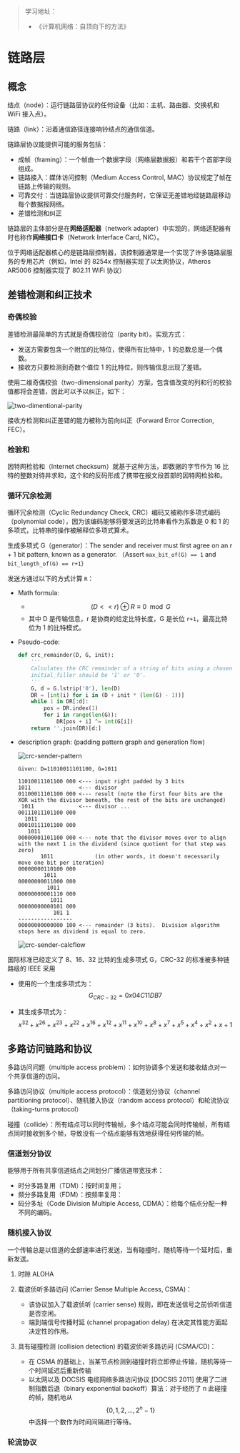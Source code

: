 > 学习地址：
>
> - 《计算机网络：自顶向下的方法》

# 链路层

## 概念

结点（node）：运行链路层协议的任何设备（比如：主机、路由器、交换机和 WiFi 接入点）。

链路（link）：沿着通信路径连接响铃结点的通信信道。



链路层协议能提供可能的服务包括：

- 成帧（framing）：一个帧由一个数据字段（网络层数据报）和若干个首部字段组成。
- 链路接入：媒体访问控制（Medium Access Control, MAC）协议规定了帧在链路上传输的规则。
- 可靠交付：当链路层协议提供可靠交付服务时，它保证无差错地经链路层移动每个数据报网络。
- 差错检测和纠正



链路层的主体部分是在**网络适配器**（network adapter）中实现的，网络适配器有时也称作**网络接口卡**（Network Interface Card, NIC）。

位于网络适配器核心的是链路层控制器，该控制器通常是一个实现了许多链路层服务的专用芯片（例如，Intel 的 8254x 控制器实现了以太网协议，Atheros AR5006 控制器实现了 802.11 WiFi 协议）

## 差错检测和纠正技术

### 奇偶校验

差错检测最简单的方式就是奇偶校验位（parity bit）。实现方式：

- 发送方需要包含一个附加的比特位，使得所有比特中，1 的总数总是一个偶数。
- 接收方只要检测到奇数个值位 1 的比特位，则传输信息出现了差错。



使用二维奇偶校验（two-dimensional parity）方案，包含值改变的列和行的校验值都将会差错，因此可以予以纠正，如下：

![two-dimentional-parity](./two-dimentional-parity.png)



接收方检测和纠正差错的能力被称为前向纠正（Forward Error Correction, FEC）。

### 检验和

因特网检验和（Internet checksum）就基于这种方法，即数据的字节作为 16 比特的整数对待并求和，这个和的反码形成了携带在报文段首部的因特网检验和。

### 循环冗余检测

循环冗余检测（Cyclic Redundancy Check, CRC）编码又被称作多项式编码（polynomial code），因为该编码能够将要发送的比特串看作为系数是 0 和 1 的多项式，比特串的操作被解释位多项式算术。 

生成多项式 G（generator）：The sender and receiver must first agree on an r + 1 bit pattern, known as a generator. （Assert `max_bit_of(G) == 1` and `bit_length_of(G) == r+1`）

发送方通过以下的方式计算 `R`：

- Math formula: 
  - $$(D << r) \oplus R \equiv 0 \mod{G}$$
  - 其中 D 是传输信息，r 是协商的给定比特长度，G 是长位 `r+1`，最高比特位为 1 的比特模式。

- Pseudo-code:

  ```python
  def crc_remainder(D, G, init):
      '''
      Calculates the CRC remainder of a string of bits using a chosen polynomial.
      initial_filler should be '1' or '0'.
      '''
      G, d = G.lstrip('0'), len(D)
      DR = [int(i) for i in (D + init * (len(G) - 1))]
      while 1 in DR[:d]:
          pos = DR.index(1)
          for i in range(len(G)):
              DR[pos + i] ^= int(G[i])
      return ''.join(DR)[d:]
  ```

- description graph: (padding pattern graph and generation flow)

  ![crc-sender-pattern](./crc-sender-pattern.png)

  ```pseudocode
  Given: D=11010011101100, G=1011
  
  11010011101100 000 <--- input right padded by 3 bits
  1011               <--- divisor
  01100011101100 000 <--- result (note the first four bits are the XOR with the divisor beneath, the rest of the bits are unchanged)
   1011              <--- divisor ...
  00111011101100 000
    1011
  00010111101100 000
     1011
  00000001101100 000 <--- note that the divisor moves over to align with the next 1 in the dividend (since quotient for that step was zero)
         1011             (in other words, it doesn't necessarily move one bit per iteration)
  00000000110100 000
          1011
  00000000011000 000
           1011
  00000000001110 000
            1011
  00000000000101 000
             101 1
  -----------------
  00000000000000 100 <--- remainder (3 bits).  Division algorithm stops here as dividend is equal to zero.
  ```

  ![crc-sender-calcflow](./crc-sender-calcflow.png)

国际标准已经定义了 8、16、32 比特的生成多项式 G，CRC-32 的标准被多种链路级的 IEEE 采用

- 使用的一个生成多项式为：$$G_{CRC-32} = 0x04C11DB7$$

- 其生成多项式为：$$x^{{32}}+x^{{26}}+x^{{23}}+x^{{22}}+x^{{16}}+x^{{12}}+x^{{11}}+x^{{10}}+x^{8}+x^{7}+x^{5}+x^{4}+x^{2}+x+1$$

## 多路访问链路和协议

多路访问问题（multiple access problem）：如何协调多个发送和接收结点对一个共享信道的访问。

多路访问协议（multiple access protocol）：信道划分协议（channel partitioning protocol）、随机接入协议（random access protocol）和轮流协议（taking-turns protocol）

碰撞（collide）：所有结点可以同时传输帧，多个结点可能会同时传输帧，所有结点同时接收到多个帧，导致没有一个结点能够有效地获得任何传输的帧。

### 信道划分协议

能够用于所有共享信道结点之间划分广播信道带宽技术：

- 时分多路复用（TDM）：按时间复用；
- 频分多路复用（FDM）：按频率复用：
- 码分多址（Code Division Multiple Access, CDMA）：给每个结点分配一种不同的编码。

### 随机接入协议

一个传输总是以信道的全部速率进行发送，当有碰撞时，随机等待一个延时后，重新发送。

1. 时隙 ALOHA

2. 载波侦听多路访问 (Carrier Sense Multiple Access, CSMA)：
   - 该协议加入了载波侦听 (carrier sense) 规则，即在发送信号之前侦听信道是否空闲。
   - 端到端信号传播时延 (channel propagation delay) 在决定其性能方面起决定性的作用。
3. 具有碰撞检测 (collision detection) 的载波侦听多路访问 (CSMA/CD)：
   - 在 CSMA 的基础上，当某节点检测到碰撞时将立即停止传输，随机等待一个时间延迟后重新传输
   - 以太网以及 DOCSIS 电缆网络多路访问协议 [DOCSIS 2011] 使用了二进制指数后退（binary exponential backoff）算法：对于经历了 n 此碰撞的帧，随机地从 $$\{0, 1, 2, ..., 2^n-1\}$$ 中选择一个数作为时间间隔进行等待。

### 轮流协议


